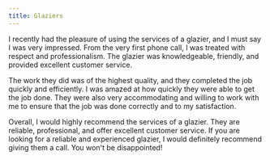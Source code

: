 ```yaml
---
title: Glaziers
---
```


I recently had the pleasure of using the services of a glazier, and I must say I was very impressed. From the very first phone call, I was treated with respect and professionalism. The glazier was knowledgeable, friendly, and provided excellent customer service.

The work they did was of the highest quality, and they completed the job quickly and efficiently. I was amazed at how quickly they were able to get the job done. They were also very accommodating and willing to work with me to ensure that the job was done correctly and to my satisfaction.

Overall, I would highly recommend the services of a glazier. They are reliable, professional, and offer excellent customer service. If you are looking for a reliable and experienced glazier, I would definitely recommend giving them a call. You won't be disappointed!